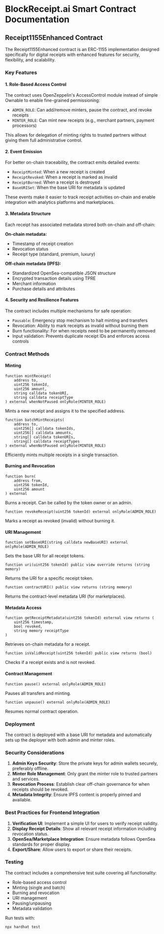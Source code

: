 # BlockReceipt.ai Smart Contract Documentation

## Receipt1155Enhanced Contract

The Receipt1155Enhanced contract is an ERC-1155 implementation designed specifically for digital receipts with enhanced features for security, flexibility, and scalability.

### Key Features

#### 1. Role-Based Access Control

The contract uses OpenZeppelin's AccessControl module instead of simple Ownable to enable fine-grained permissioning:

- `ADMIN_ROLE`: Can add/remove minters, pause the contract, and revoke receipts
- `MINTER_ROLE`: Can mint new receipts (e.g., merchant partners, payment processors)

This allows for delegation of minting rights to trusted partners without giving them full administrative control.

#### 2. Event Emission

For better on-chain traceability, the contract emits detailed events:

- `ReceiptMinted`: When a new receipt is created
- `ReceiptRevoked`: When a receipt is marked as invalid
- `ReceiptBurned`: When a receipt is destroyed
- `BaseURISet`: When the base URI for metadata is updated

These events make it easier to track receipt activities on-chain and enable integration with analytics platforms and marketplaces.

#### 3. Metadata Structure

Each receipt has associated metadata stored both on-chain and off-chain:

**On-chain metadata:**
- Timestamp of receipt creation
- Revocation status
- Receipt type (standard, premium, luxury)

**Off-chain metadata (IPFS):**
- Standardized OpenSea-compatible JSON structure
- Encrypted transaction details using TPRE
- Merchant information
- Purchase details and attributes

#### 4. Security and Resilience Features

The contract includes multiple mechanisms for safe operation:

- `Pausable`: Emergency stop mechanism to halt minting and transfers
- Revocation: Ability to mark receipts as invalid without burning them
- Burn functionality: For when receipts need to be permanently removed
- Input validation: Prevents duplicate receipt IDs and enforces access controls

### Contract Methods

#### Minting

```solidity
function mintReceipt(
    address to,
    uint256 tokenId,
    uint256 amount,
    string calldata tokenURI,
    string calldata receiptType
) external whenNotPaused onlyRole(MINTER_ROLE)
```

Mints a new receipt and assigns it to the specified address.

```solidity
function batchMintReceipts(
    address to,
    uint256[] calldata tokenIds,
    uint256[] calldata amounts,
    string[] calldata tokenURIs,
    string[] calldata receiptTypes
) external whenNotPaused onlyRole(MINTER_ROLE)
```

Efficiently mints multiple receipts in a single transaction.

#### Burning and Revocation

```solidity
function burn(
    address from,
    uint256 tokenId,
    uint256 amount
) external
```

Burns a receipt. Can be called by the token owner or an admin.

```solidity
function revokeReceipt(uint256 tokenId) external onlyRole(ADMIN_ROLE)
```

Marks a receipt as revoked (invalid) without burning it.

#### URI Management

```solidity
function setBaseURI(string calldata newBaseURI) external onlyRole(ADMIN_ROLE)
```

Sets the base URI for all receipt tokens.

```solidity
function uri(uint256 tokenId) public view override returns (string memory)
```

Returns the URI for a specific receipt token.

```solidity
function contractURI() public view returns (string memory)
```

Returns the contract-level metadata URI (for marketplaces).

#### Metadata Access

```solidity
function getReceiptMetadata(uint256 tokenId) external view returns (
    uint256 timestamp,
    bool revoked,
    string memory receiptType
)
```

Retrieves on-chain metadata for a receipt.

```solidity
function isValidReceipt(uint256 tokenId) public view returns (bool)
```

Checks if a receipt exists and is not revoked.

#### Contract Management

```solidity
function pause() external onlyRole(ADMIN_ROLE)
```

Pauses all transfers and minting.

```solidity
function unpause() external onlyRole(ADMIN_ROLE)
```

Resumes normal contract operation.

### Deployment

The contract is deployed with a base URI for metadata and automatically sets up the deployer with both admin and minter roles.

### Security Considerations

1. **Admin Keys Security**: Store the private keys for admin wallets securely, preferably offline.
2. **Minter Role Management**: Only grant the minter role to trusted partners and services.
3. **Revocation Process**: Establish clear off-chain governance for when receipts should be revoked.
4. **Metadata Integrity**: Ensure IPFS content is properly pinned and available.

### Best Practices for Frontend Integration

1. **Verification UI**: Implement a simple UI for users to verify receipt validity.
2. **Display Receipt Details**: Show all relevant receipt information including revocation status.
3. **OpenSea/Marketplace Integration**: Ensure metadata follows OpenSea standards for proper display.
4. **Export/Share**: Allow users to export or share their receipts.

### Testing

The contract includes a comprehensive test suite covering all functionality:

- Role-based access control
- Minting (single and batch)
- Burning and revocation
- URI management
- Pausing/unpausing
- Metadata validation

Run tests with:

```bash
npx hardhat test
```